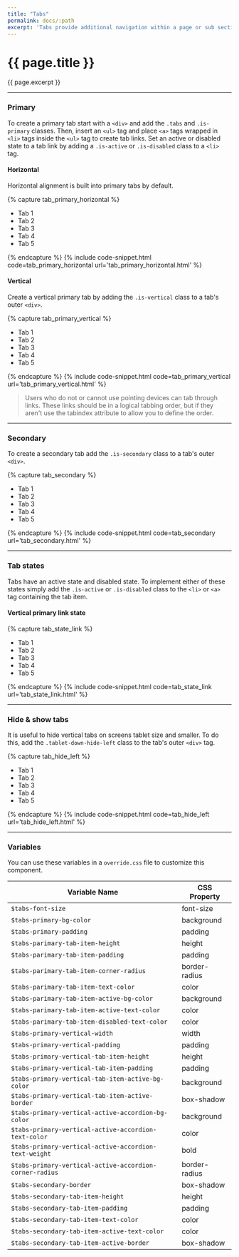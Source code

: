 ```yaml
---
title: "Tabs"
permalink: docs/:path
excerpt: 'Tabs provide additional navigation within a page or sub section of a page. They are available in primary and secondary styles.'
---
```


# {{ page.title }}

{{ page.excerpt }}


***


### Primary
To create a primary tab start with a `<div>` and add the `.tabs` and `.is-primary` classes. Then, insert an `<ul>` tag and place `<a>` tags wrapped in `<li>` tags inside the `<ul>` tag to create tab links. Set an active or disabled state to a tab link by adding a `.is-active` or `.is-disabled` class to a `<li>` tag.

#### Horizontal
Horizontal alignment is built into primary tabs by default.

{% capture tab_primary_horizontal %} 
<div class="tabs is-primary">
<ul>
<li class="is-active"><a>Tab 1</a></li>
<li><a>Tab 2</a></li>
<li><a>Tab 3</a></li>
<li><a>Tab 4</a></li>
<li class="is-disabled"><a>Tab 5</a></li>
</ul>
</div>
 {% endcapture %}
{% include code-snippet.html code=tab_primary_horizontal url='tab_primary_horizontal.html' %}

#### Vertical
Create a vertical primary tab by adding the `.is-vertical` class to a tab&#39;s outer `<div>`.

{% capture tab_primary_vertical %} 
<div class="tabs is-primary is-vertical">
<ul>
<li><a>Tab 1</a></li>
<li class="is-active"><a>Tab 2</a></li>
<li><a>Tab 3</a></li>
<li><a>Tab 4</a></li>
<li class="is-disabled"><a>Tab 5</a></li>
</ul>
</div>
 {% endcapture %}
{% include code-snippet.html code=tab_primary_vertical url='tab_primary_vertical.html' %}

<blockquote class="accessible">Users who do not or cannot use pointing devices can tab through links. These links should be in a logical tabbing order, but if they aren't use the <span class="chips has-bg-grey-100 is-red-500 is-mono">tabindex</span> attribute to allow you to define the order.</blockquote>


***


### Secondary
To create a secondary tab add the `.is-secondary` class to a tab&#39;s outer `<div>`.

{% capture tab_secondary %} 
<div class="tabs is-secondary">
<ul>
<li class="is-active"><a>Tab 1</a></li>
<li><a>Tab 2</a></li>
<li><a>Tab 3</a></li>
<li><a>Tab 4</a></li>
<li class="is-disabled"><a>Tab 5</a></li>
</ul>
</div>
 {% endcapture %}
{% include code-snippet.html code=tab_secondary url='tab_secondary.html' %}


***


### Tab states
Tabs have an active state and disabled state. To implement either of these states simply add the `.is-active` or `.is-disabled` class to the `<li>` or `<a>` tag containing the tab item.

#### Vertical primary link state
{% capture tab_state_link %} 
<div class="tabs is-primary is-vertical">
<ul>
<li><a>Tab 1</a></li>
<li><a class="is-active">Tab 2</a></li>
<li><a>Tab 3</a></li>
<li><a>Tab 4</a></li>
<li class="is-disabled"><a>Tab 5</a></li>
</ul>
</div>
 {% endcapture %}
{% include code-snippet.html code=tab_state_link url='tab_state_link.html' %}


***


### Hide & show tabs
It is useful to hide vertical tabs on screens tablet size and smaller. To do this, add the `.tablet-down-hide-left` class to the tab&#39;s outer `<div>` tag.

{% capture tab_hide_left %} 
<div class="tabs is-primary is-vertical tablet-down-hide-left">
<ul>
<li class="is-active"><a>Tab 1</a></li>
<li><a>Tab 2</a></li>
<li><a>Tab 3</a></li>
<li><a>Tab 4</a></li>
<li class="is-disabled"><a>Tab 5</a></li>
</ul>
</div>
 {% endcapture %}
{% include code-snippet.html code=tab_hide_left url='tab_hide_left.html' %}


***


### Variables
You can use these variables in a `override.css` file to customize this component.

|Variable Name|CSS Property|
| - | - |
|`$tabs-font-size`| font-size|
|`$tabs-primary-bg-color`| background|
|`$tabs-primary-padding`| padding|
|`$tabs-parimary-tab-item-height`| height|
|`$tabs-parimary-tab-item-padding`| padding|
|`$tabs-parimary-tab-item-corner-radius`| border-radius|
|`$tabs-parimary-tab-item-text-color`| color|
|`$tabs-parimary-tab-item-active-bg-color`| background|
|`$tabs-parimary-tab-item-active-text-color`| color|
|`$tabs-parimary-tab-item-disabled-text-color`| color|
|`$tabs-primary-vertical-width`| width|
|`$tabs-primary-vertical-padding`| padding|
|`$tabs-primary-vertical-tab-item-height`| height|
|`$tabs-primary-vertical-tab-item-padding`| padding|
|`$tabs-primary-vertical-tab-item-active-bg-color`| background|
|`$tabs-primary-vertical-tab-item-active-border`| box-shadow|
|`$tabs-primary-vertical-active-accordion-bg-color`| background|
|`$tabs-primary-vertical-active-accordion-text-color`| color|
|`$tabs-primary-vertical-active-accordion-text-weight`| bold|
|`$tabs-primary-vertical-active-accordion-corner-radius`| border-radius|
|`$tabs-secondary-border`| box-shadow|
|`$tabs-secondary-tab-item-height`| height|
|`$tabs-secondary-tab-item-padding`| padding|
|`$tabs-secondary-tab-item-text-color`| color|
|`$tabs-secondary-tab-item-active-text-color`| color|
|`$tabs-secondary-tab-item-active-border`| box-shadow|
